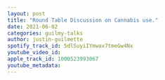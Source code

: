 ```yaml
---
layout: post
title: "Round Table Discussion on Cannabis use."
date: 2021-06-02
categories: guilmy-talks
author: justin-guilmette
spotify_track_id: 5dlSuyiIYmwax7tmeGw4Nx
youtube_video_id: 
apple_track_id: 1000523993067
youtube_metadata: 
---
```

